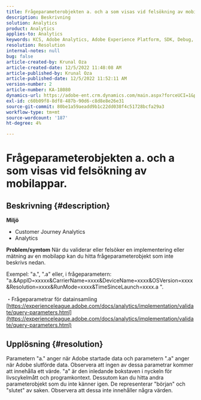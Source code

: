 ```yaml
---
title: Frågeparameterobjekten a. och a som visas vid felsökning av mobilappar.
description: Beskrivning
solution: Analytics
product: Analytics
applies-to: Analytics
keywords: KCS, Adobe Analytics, Adobe Experience Platform, SDK, Debug, Query Parameters
resolution: Resolution
internal-notes: null
bug: false
article-created-by: Krunal Oza
article-created-date: 12/5/2022 11:48:08 AM
article-published-by: Krunal Oza
article-published-date: 12/5/2022 11:52:11 AM
version-number: 2
article-number: KA-18080
dynamics-url: https://adobe-ent.crm.dynamics.com/main.aspx?forceUCI=1&pagetype=entityrecord&etn=knowledgearticle&id=109571ad-9274-ed11-81aa-6045bd006c82
exl-id: c60b09f8-8df8-487b-90d6-c8d8e8e26e31
source-git-commit: 80be1a59aeadd9b1c22dd038f4c51728bcfa29a3
workflow-type: tm+mt
source-wordcount: '187'
ht-degree: 4%

---
```


# Frågeparameterobjekten a. och a som visas vid felsökning av mobilappar.

## Beskrivning {#description}

<b>Miljö</b>
- Customer Journey Analytics
- Analytics 



<b>Problem/symtom</b>
När du validerar eller felsöker en implementering eller mätning av en mobilapp kan du hitta frågeparameterobjekt som inte beskrivs nedan.

Exempel: &quot;a.&quot;, &quot;.a&quot; eller, i frågeparametern: &quot;a.&amp;AppID=xxxxx&amp;CarrierName=xxxx&amp;DeviceName=xxxx&amp;OSVersion=xxxx&amp;Resolution=xxxx&amp;RunMode=xxxx&amp;TimeSinceLaunch=xxxx.a &quot;.

・Frågeparametrar för datainsamling
[https://experienceleague.adobe.com/docs/analytics/implementation/validate/query-parameters.html](https://experienceleague.adobe.com/docs/analytics/implementation/validate/query-parameters.html)




## Upplösning {#resolution}


Parametern &quot;a.&quot; anger när Adobe startade data och parametern &quot;.a&quot; anger när Adobe slutförde data. Observera att ingen av dessa parametrar kommer att innehålla ett värde. &quot;a&quot; är den inledande bokstaven i nyckeln för livscykelmått och programkontext. Dessutom kan du hitta andra parameterobjekt som du inte känner igen. De representerar &quot;början&quot; och &quot;slutet&quot; av saken. Observera att dessa inte innehåller några värden.
